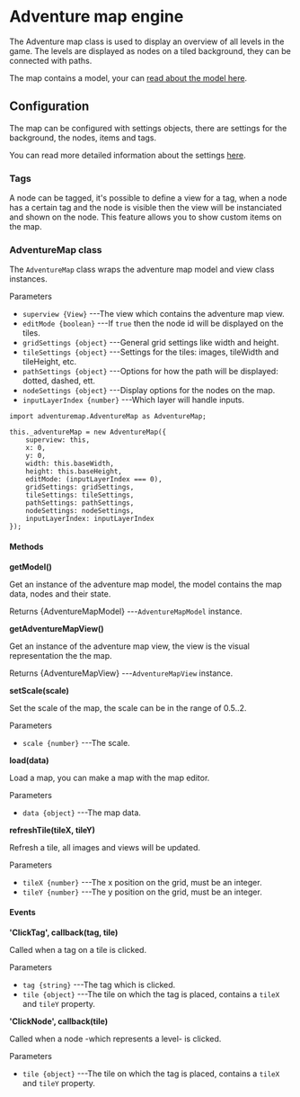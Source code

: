 # Adventure map engine

The Adventure map class is used to display an overview of all levels in the game.
The levels are displayed as nodes on a tiled background, they can be connected with paths.

The map contains a model, your can [read about the model here](model.md).

## Configuration

The map can be configured with settings objects, there are settings for the background, 
the nodes, items and tags.

You can read more detailed information about the settings [here](settings.md).

### Tags

A node can be tagged, it's possible to define a view for a tag, when a node has a
certain tag and the node is visible then the view will be instanciated and shown on
the node. This feature allows you to show custom items on the map.

### AdventureMap class

The `AdventureMap` class wraps the adventure map model and view class instances.

Parameters
 + `superview {View}` ---The view which contains the adventure map view.
 + `editMode {boolean}` ---If `true` then the node id will be displayed on the tiles.
 + `gridSettings {object}` ---General grid settings like width and height.
 + `tileSettings {object}` ---Settings for the tiles: images, tileWidth and tileHeight, etc.
 + `pathSettings {object}` ---Options for how the path will be displayed: dotted, dashed, ett. 
 + `nodeSettings {object}` ---Display options for the nodes on the map.
 + `inputLayerIndex {number}` ---Which layer will handle inputs.

~~~
import adventuremap.AdventureMap as AdventureMap;

this._adventureMap = new AdventureMap({
	superview: this,
	x: 0,
	y: 0,
	width: this.baseWidth,
	height: this.baseHeight,
	editMode: (inputLayerIndex === 0),
	gridSettings: gridSettings,
	tileSettings: tileSettings,
	pathSettings: pathSettings,
	nodeSettings: nodeSettings,
	inputLayerIndex: inputLayerIndex
});
~~~

#### Methods

__getModel()__

Get an instance of the adventure map model, the model contains the map data, nodes and their state.

Returns
 {AdventureMapModel} ---`AdventureMapModel` instance.

__getAdventureMapView()__

Get an instance of the adventure map view, the view is the visual representation the the map.

Returns
 {AdventureMapView} ---`AdventureMapView` instance.

__setScale(scale)__

Set the scale of the map, the scale can be in the range of 0.5..2.

Parameters
 + `scale {number}` ---The scale.

__load(data)__

Load a map, you can make a map with the map editor.

Parameters
 + `data {object}` ---The map data.

__refreshTile(tileX, tileY)__

Refresh a tile, all images and views will be updated.

Parameters
 + `tileX {number}` ---The x position on the grid, must be an integer.
 + `tileY {number}` ---The y position on the grid, must be an integer.

#### Events

__'ClickTag', callback(tag, tile)__

Called when a tag on a tile is clicked.

Parameters
 + `tag {string}` ---The tag which is clicked.
 + `tile {object}` ---The tile on which the tag is placed, contains a `tileX` and `tileY` property.

__'ClickNode', callback(tile)__

Called when a node -which represents a level- is clicked.

Parameters
 + `tile {object}` ---The tile on which the tag is placed, contains a `tileX` and `tileY` property.